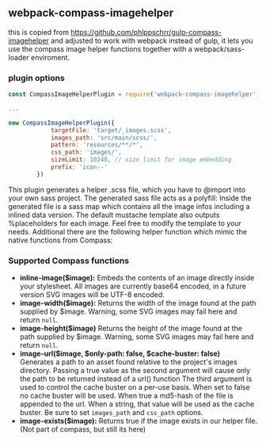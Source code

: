 ## webpack-compass-imagehelper


this is copied from https://github.com/phlppschrr/gulp-compass-imagehelper and adjusted to work with webpack instead of gulp, it lets
you use the compass image helper functions together with a webpack/sass-loader enviroment.


### plugin options

```javascript
const CompassImageHelperPlugin = require('webpack-compass-imagehelper');

...

new CompassImageHelperPlugin({
			targetFile: 'target/_images.scss',
			images_path: 'src/main/scss/',
			pattern: 'resources/**/*',
			css_path: 'images/',
			sizeLimit: 10240, // size limit for image embedding
			prefix: 'icon--'
		})
```


This plugin generates a helper .scss file, which you have to @import into your own sass project. 
The generated sass file acts as a polyfill: Inside the generated file is a sass map which contains all 
the image infos including a inlined data version. The default mustache template also outputs %placeholders for 
each image. Feel free to modify the template to your needs. Additional there are the following helper function which mimic 
the native functions from Compass:

### Supported Compass functions
* **inline-image($image):** Embeds the contents of an image directly inside your stylesheet. All images are currently base64 encoded, in a future version SVG images will be UTF-8 encoded.
* **image-width($image):** Returns the width of the image found at the path supplied by $image. Warning, some SVG images may fail here and return `null`.
* **image-height($image)** Returns the height of the image found at the path supplied by $image. Warning, some SVG images may fail here and return `null`.
* **image-url($image, $only-path: false, $cache-buster: false)**  
  Generates a path to an asset found relative to the project's images directory.
  Passing a true value as the second argument will cause only the path to be returned instead of a url() function
  The third argument is used to control the cache buster on a per-use basis. When set to false no cache buster will be used. When true a md5-hash of the file is appended to the url. When a string, that value will be used as the cache buster. Be sure to set `images_path` and `css_path` options.
* **image-exists($image):** Returns true if the image exists in our helper file. (Not part of compass, but still its here)
